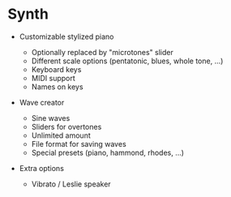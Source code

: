 # Synth

- Customizable stylized piano
    - Optionally replaced by "microtones" slider
    - Different scale options (pentatonic, blues, whole tone, ...)
    - Keyboard keys
    - MIDI support
    - Names on keys

- Wave creator
    - Sine waves
    - Sliders for overtones
    - Unlimited amount
    - File format for saving waves
    - Special presets (piano, hammond, rhodes, ...)

- Extra options
    - Vibrato / Leslie speaker